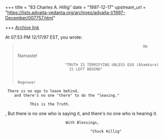 +++
title = "83 Charles A. Hillig"
date = "1997-12-17"
upstream_url = "https://lists.advaita-vedanta.org/archives/advaita-l/1997-December/007757.html"

+++
[Archive link](https://lists.advaita-vedanta.org/archives/advaita-l/1997-December/007757.html)

At 07:53 PM 12/17/97 EST, you wrote:
>                                                             Om
>Namaste!
>
>
>                          "TRUTH IS TERRIFYING UNLESS EGO (Ahamkara)
>                            IS LEFT BEHIND"
>
>                                                                    Nageswar
>

     There is no ego to leave behind,
        and there's no one "there" to do the "leaving."

               This is the Truth.
,
               But there is no one who is saying it,
                                     and there's no one who is hearing it.


                               With Blessings,

                                          "Chuck Hillig"

